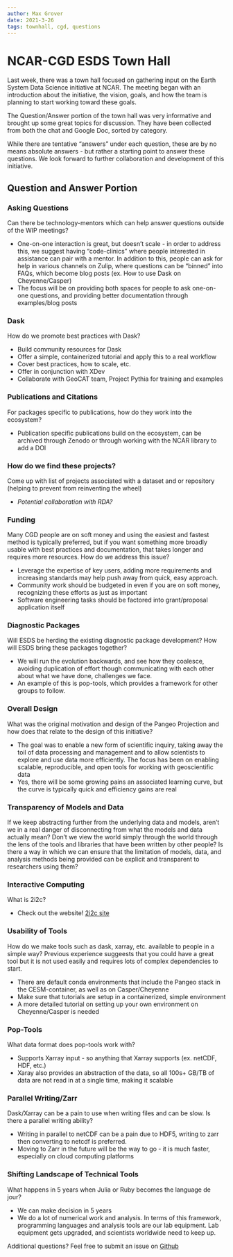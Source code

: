 ```yaml
---
author: Max Grover
date: 2021-3-26
tags: townhall, cgd, questions
---
```

# NCAR-CGD ESDS Town Hall
Last week, there was a town hall focused on gathering input on the Earth System Data Science initiative at NCAR. The meeting began with an introduction about the initiative, the vision, goals, and how the team is planning to start working toward these goals.

The Question/Answer portion of the town hall was very informative and brought up some great topics for discussion. They have been collected from both the chat and Google Doc, sorted by category.

While there are tentative “answers” under each question, these are by no means absolute answers - but rather a starting point to answer these questions. We look forward to further collaboration and development of this initiative.

## Question and Answer Portion

### Asking Questions
Can there be technology-mentors which can help answer questions outside of the WIP meetings?
- One-on-one interaction is great, but doesn’t scale - in order to address this, we suggest having “code-clinics” where people interested in assistance can pair with a mentor. In addition to this, people can ask for help in various channels on Zulip, where questions can be “binned” into FAQs, which become blog posts (ex. How to use Dask on Cheyenne/Casper)
- The focus will be on providing both spaces for people to ask one-on-one questions, and providing better documentation through examples/blog posts

### Dask
How do we promote best practices with Dask?
- Build community resources for Dask
- Offer a simple, containerized tutorial and apply this to a real workflow
- Cover best practices, how to scale, etc.
- Offer in conjunction with XDev
- Collaborate with GeoCAT team, Project Pythia for training and examples

### Publications and Citations
For packages specific to publications, how do they work into the ecosystem?
- Publication specific publications build on the ecosystem, can be archived through Zenodo or through working with the NCAR library to add a DOI

### How do we find these projects?
Come up with list of projects associated with a dataset and or repository (helping to prevent from reinventing the wheel)
- *Potential collaboration with RDA?*

### Funding
Many CGD people are on soft money and using the easiest and fastest method is typically preferred, but if you want something more broadly usable with best practices and documentation, that takes longer and requires more resources. How do we address this issue?
- Leverage the expertise of key users, adding more requirements and increasing standards may help push away from quick, easy approach. 
- Community work should be budgeted in even if you are on soft money, recognizing these efforts as just as important
- Software engineering tasks should be factored into grant/proposal application itself

### Diagnostic Packages
Will ESDS be herding the existing diagnostic package development? How will ESDS bring these packages together?
- We will run the evolution backwards, and see how they coalesce, avoiding duplication of effort though communicating with each other about what we have done, challenges we face.
- An example of this is pop-tools, which provides a framework for other groups to follow.

### Overall Design
What was the original motivation and design of the Pangeo Projection and how does that relate to the design of this initiative?
- The goal was to enable a new form of scientific inquiry, taking away the toil of data processing and management and to allow scientists to explore and use data more efficiently. The focus has been on enabling scalable, reproducible, and open tools for working with geoscientific data
- Yes, there will be some growing pains an associated learning curve, but the curve is typically quick and efficiency gains are real

### Transparency of Models and Data
If we keep abstracting further from the underlying data and models, aren’t we in a real danger of disconnecting from what the models and data actually mean? Don’t we view the world simply through the world through the lens of the tools and libraries that have been written by other people? Is there a way in which we can ensure that the limitation of models, data, and analysis methods being provided can be explicit and transparent to researchers using them?

### Interactive Computing
What is 2i2c?
- Check out the website! [2i2c site](http://2i2c.org/)

### Usability of Tools
How do we make tools such as dask, xarray, etc. available to people in a simple way? Previous experience suggeests that you could have a great tool but it is not used easily and requires lots of complex dependencies to start.
- There are default conda environments that include the Pangeo stack in the CESM-container, as well as on Casper/Cheyenne
- Make sure that tutorials are setup in a containerized, simple environment
- A more detailed tutorial on setting up your own environment on Cheyenne/Casper is needed

### Pop-Tools
What data format does pop-tools work with?
- Supports Xarray input - so anything that Xarray supports (ex. netCDF, HDF, etc.)
- Xaray also provides an abstraction of the data, so all 100s+ GB/TB of data are not read in at a single time, making it scalable

### Parallel Writing/Zarr
Dask/Xarray can be a pain to use when writing files and can be slow. Is there a parallel writing ability?
- Writing in parallel to netCDF can be a pain due to HDF5, writing to zarr then converting to netcdf is preferred.
- Moving to Zarr in the future will be the way to go - it is much faster, especially on cloud computing platforms

### Shifting Landscape of Technical Tools
What happens in 5 years when Julia or Ruby becomes the language de jour?
- We can make decision in 5 years
- We do a lot of numerical work and analysis. In terms of this framework, programming languages and analysis tools are our lab equipment. Lab equipment gets upgraded, and scientists worldwide need to keep up.

Additional questions? Feel free to submit an issue on [Github](https://github.com/NCAR/esds/issues)